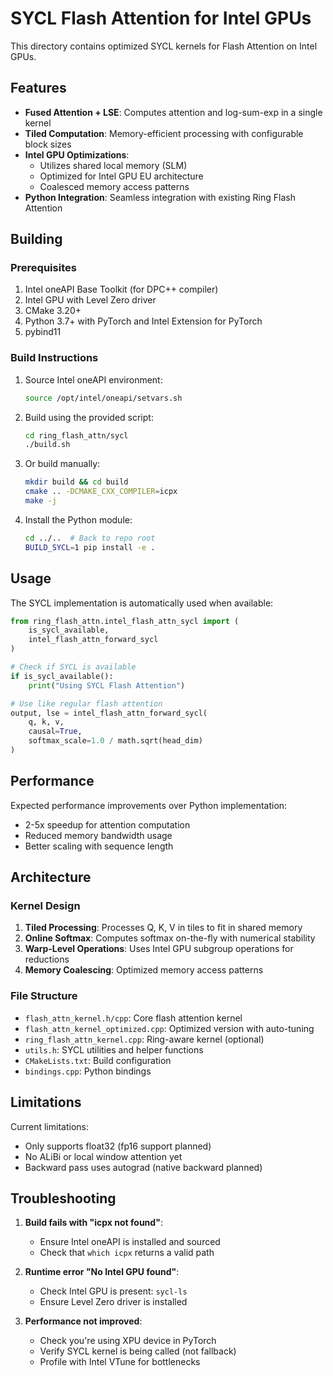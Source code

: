 # SYCL Flash Attention for Intel GPUs

This directory contains optimized SYCL kernels for Flash Attention on Intel GPUs.

## Features

- **Fused Attention + LSE**: Computes attention and log-sum-exp in a single kernel
- **Tiled Computation**: Memory-efficient processing with configurable block sizes
- **Intel GPU Optimizations**: 
  - Utilizes shared local memory (SLM)
  - Optimized for Intel GPU EU architecture
  - Coalesced memory access patterns
- **Python Integration**: Seamless integration with existing Ring Flash Attention

## Building

### Prerequisites

1. Intel oneAPI Base Toolkit (for DPC++ compiler)
2. Intel GPU with Level Zero driver
3. CMake 3.20+
4. Python 3.7+ with PyTorch and Intel Extension for PyTorch
5. pybind11

### Build Instructions

1. Source Intel oneAPI environment:
   ```bash
   source /opt/intel/oneapi/setvars.sh
   ```

2. Build using the provided script:
   ```bash
   cd ring_flash_attn/sycl
   ./build.sh
   ```

3. Or build manually:
   ```bash
   mkdir build && cd build
   cmake .. -DCMAKE_CXX_COMPILER=icpx
   make -j
   ```

4. Install the Python module:
   ```bash
   cd ../..  # Back to repo root
   BUILD_SYCL=1 pip install -e .
   ```

## Usage

The SYCL implementation is automatically used when available:

```python
from ring_flash_attn.intel_flash_attn_sycl import (
    is_sycl_available,
    intel_flash_attn_forward_sycl
)

# Check if SYCL is available
if is_sycl_available():
    print("Using SYCL Flash Attention")

# Use like regular flash attention
output, lse = intel_flash_attn_forward_sycl(
    q, k, v,
    causal=True,
    softmax_scale=1.0 / math.sqrt(head_dim)
)
```

## Performance

Expected performance improvements over Python implementation:
- 2-5x speedup for attention computation
- Reduced memory bandwidth usage
- Better scaling with sequence length

## Architecture

### Kernel Design

1. **Tiled Processing**: Processes Q, K, V in tiles to fit in shared memory
2. **Online Softmax**: Computes softmax on-the-fly with numerical stability
3. **Warp-Level Operations**: Uses Intel GPU subgroup operations for reductions
4. **Memory Coalescing**: Optimized memory access patterns

### File Structure

- `flash_attn_kernel.h/cpp`: Core flash attention kernel
- `flash_attn_kernel_optimized.cpp`: Optimized version with auto-tuning
- `ring_flash_attn_kernel.cpp`: Ring-aware kernel (optional)
- `utils.h`: SYCL utilities and helper functions
- `CMakeLists.txt`: Build configuration
- `bindings.cpp`: Python bindings

## Limitations

Current limitations:
- Only supports float32 (fp16 support planned)
- No ALiBi or local window attention yet
- Backward pass uses autograd (native backward planned)

## Troubleshooting

1. **Build fails with "icpx not found"**:
   - Ensure Intel oneAPI is installed and sourced
   - Check that `which icpx` returns a valid path

2. **Runtime error "No Intel GPU found"**:
   - Check Intel GPU is present: `sycl-ls`
   - Ensure Level Zero driver is installed

3. **Performance not improved**:
   - Check you're using XPU device in PyTorch
   - Verify SYCL kernel is being called (not fallback)
   - Profile with Intel VTune for bottlenecks